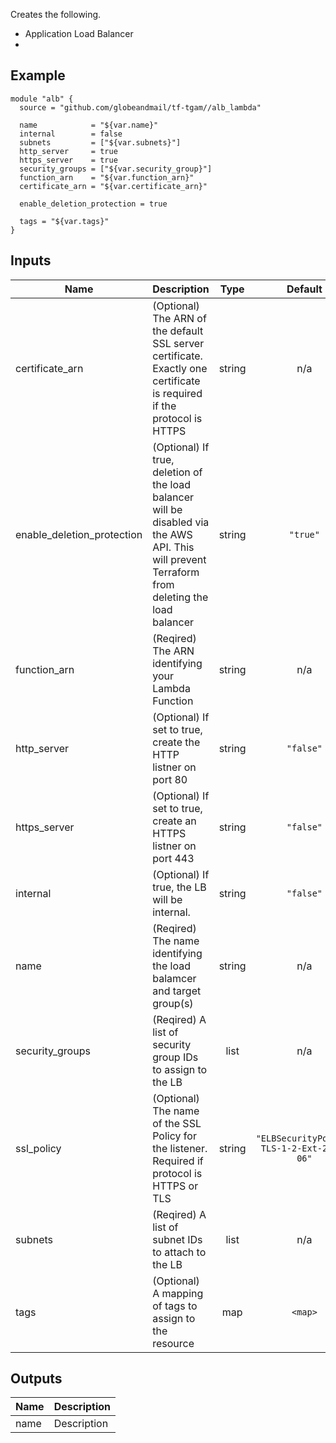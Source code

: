 Creates the following.

* Application Load Balancer
*

## Example

```hcl
module "alb" {
  source = "github.com/globeandmail/tf-tgam//alb_lambda"

  name            = "${var.name}"
  internal        = false
  subnets         = ["${var.subnets}"]
  http_server     = true
  https_server    = true
  security_groups = ["${var.security_group}"]
  function_arn    = "${var.function_arn}"
  certificate_arn = "${var.certificate_arn}"

  enable_deletion_protection = true

  tags = "${var.tags}"
}
```

## Inputs

| Name | Description | Type | Default | Required |
|------|-------------|:----:|:-----:|:-----:|
| certificate\_arn | (Optional) The ARN of the default SSL server certificate. Exactly one certificate is required if the protocol is HTTPS | string | n/a | yes |
| enable\_deletion\_protection | (Optional) If true, deletion of the load balancer will be disabled via the AWS API. This will prevent Terraform from deleting the load balancer | string | `"true"` | no |
| function\_arn | (Reqired) The ARN identifying your Lambda Function | string | n/a | yes |
| http\_server | (Optional) If set to true, create the HTTP listner on port 80 | string | `"false"` | no |
| https\_server | (Optional) If set to true, create an HTTPS listner on port 443 | string | `"false"` | no |
| internal | (Optional) If true, the LB will be internal. | string | `"false"` | no |
| name | (Reqired) The name identifying the load balamcer and target group(s) | string | n/a | yes |
| security\_groups | (Reqired) A list of security group IDs to assign to the LB | list | n/a | yes |
| ssl\_policy | (Optional) The name of the SSL Policy for the listener. Required if protocol is HTTPS or TLS | string | `"ELBSecurityPolicy-TLS-1-2-Ext-2018-06"` | no |
| subnets | (Reqired) A list of subnet IDs to attach to the LB | list | n/a | yes |
| tags | (Optional) A mapping of tags to assign to the resource | map | `<map>` | no |

## Outputs

| Name | Description |
|------|-------------|
| name | Description |
